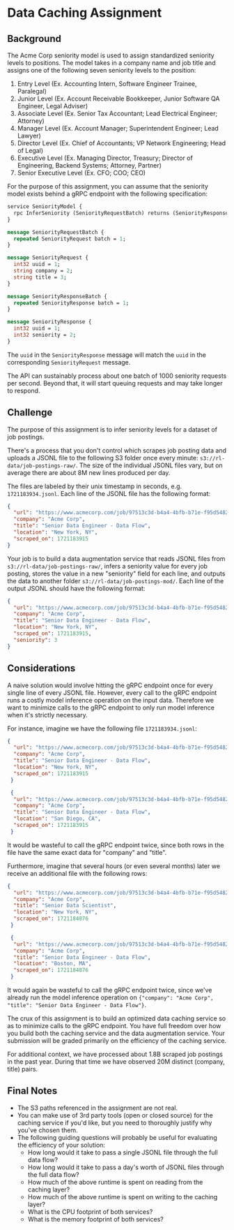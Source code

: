 # Data Caching Assignment

## Background

The Acme Corp seniority model is used to assign standardized seniority levels to positions.
The model takes in a company name and job title and assigns one of the following seven
seniority levels to the position:

1. Entry Level (Ex. Accounting Intern, Software Engineer Trainee, Paralegal)
2. Junior Level (Ex. Account Receivable Bookkeeper, Junior Software QA Engineer, Legal Adviser)
3. Associate Level (Ex. Senior Tax Accountant; Lead Electrical Engineer; Attorney)
4. Manager Level (Ex. Account Manager; Superintendent Engineer; Lead Lawyer)
5. Director Level (Ex. Chief of Accountants; VP Network Engineering; Head of Legal)
6. Executive Level (Ex. Managing Director, Treasury; Director of Engineering, Backend Systems; Attorney, Partner)
7. Senior Executive Level (Ex. CFO; COO; CEO)

For the purpose of this assignment, you can assume that the seniority model exists behind a
gRPC endpoint with the following specification:

```protobuf
service SeniorityModel {
  rpc InferSeniority (SeniorityRequestBatch) returns (SeniorityResponseBatch);
}

message SeniorityRequestBatch {
  repeated SeniorityRequest batch = 1;
}

message SeniorityRequest {
  int32 uuid = 1;
  string company = 2;
  string title = 3;
}

message SeniorityResponseBatch {
  repeated SeniorityResponse batch = 1;
}

message SeniorityResponse {
  int32 uuid = 1;
  int32 seniority = 2;
}
```

The `uuid` in the `SeniorityResponse` message will match the `uuid` in the corresponding `SeniorityRequest` message.

The API can sustainably process about one batch of 1000 seniority requests per second. Beyond that, it will start queuing requests and may take longer to respond.

## Challenge

The purpose of this assignment is to infer seniority levels for a dataset of job postings.

There's a process that you don't control which scrapes job posting data and uploads a JSONL file to the following S3 folder once every minute: `s3://rl-data/job-postings-raw/`. The size of the individual JSONL files vary, but on average there are about 8M new lines produced per day.

The files are labeled by their unix timestamp in seconds, e.g. `1721183934.jsonl`. Each line of the JSONL file has the following format:

 ```json
 {
   "url": "https://www.acmecorp.com/job/97513c3d-b4a4-4bfb-b71e-f95d5482ed14/",
   "company": "Acme Corp",
   "title": "Senior Data Engineer - Data Flow",
   "location": "New York, NY",
   "scraped_on": 1721183915
 }
 ```

Your job is to build a data augmentation service that reads JSONL files from `s3://rl-data/job-postings-raw/`, infers a seniority value for every job posting, stores the value in a new "seniority" field for each line, and outputs the data to another folder `s3://rl-data/job-postings-mod/`. Each line of the output JSONL should have the following format:

```json
{
  "url": "https://www.acmecorp.com/job/97513c3d-b4a4-4bfb-b71e-f95d5482ed14/",
  "company": "Acme Corp",
  "title": "Senior Data Engineer - Data Flow",
  "location": "New York, NY",
  "scraped_on": 1721183915,
  "seniority": 3
}
```

## Considerations

A naive solution would involve hitting the gRPC endpoint once for every single line of every JSONL file. However, every call to the gRPC endpoint runs a costly model inference operation on the input data. Therefore we want to minimize calls to the gRPC endpoint to only run model inference when it's strictly necessary.

For instance, imagine we have the following file `1721183934.jsonl`:

```json
{
  "url": "https://www.acmecorp.com/job/97513c3d-b4a4-4bfb-b71e-f95d5482ed14/",
  "company": "Acme Corp",
  "title": "Senior Data Engineer - Data Flow",
  "location": "New York, NY",
  "scraped_on": 1721183915
 }

 {
  "url": "https://www.acmecorp.com/job/97513c3d-b4a4-4bfb-b71e-f95d5482ed15/",
  "company": "Acme Corp",
  "title": "Senior Data Engineer - Data Flow",
  "location": "San Diego, CA",
  "scraped_on": 1721183915
 }
 ```

It would be wasteful to call the gRPC endpoint twice, since both rows in the file have the same exact data for "company" and "title".

Furthermore, imagine that several hours (or even several months) later we receive an additional file with the following rows:

```json
{
  "url": "https://www.acmecorp.com/job/97513c3d-b4a4-4bfb-b71e-f95d5482ed16/",
  "company": "Acme Corp",
  "title": "Senior Data Scientist",
  "location": "New York, NY",
  "scraped_on": 1721184876
 }

 {
  "url": "https://www.acmecorp.com/job/97513c3d-b4a4-4bfb-b71e-f95d5482ed17/",
  "company": "Acme Corp",
  "title": "Senior Data Engineer - Data Flow",
  "location": "Boston, MA",
  "scraped_on": 1721184876
 }
```

It would again be wasteful to call the gRPC endpoint twice, since we've already run the model inference operation on `{"company": "Acme Corp", "title": "Senior Data Engineer - Data Flow"}`.

The crux of this assignment is to build an optimized data caching service so as to minimize calls to the gRPC endpoint. You have full freedom over how you build both the caching service and the data augmentation service. Your submission will be graded primarily on the efficiency of the caching service.

For additional context, we have processed about 1.8B scraped job postings in the past year. During that time we have observed 20M distinct (company, title) pairs.

## Final Notes

- The S3 paths referenced in the assignment are not real.
- You can make use of 3rd party tools (open or closed source) for the caching service if you'd like, but you need to thoroughly justify why you've chosen them.
- The following guiding questions will probably be useful for evaluating the efficiency of your solution:
  - How long would it take to pass a single JSONL file through the full data flow?
  - How long would it take to pass a day's worth of JSONL files through the full data flow?
  - How much of the above runtime is spent on reading from the caching layer?
  - How much of the above runtime is spent on writing to the caching layer?
  - What is the CPU footprint of both services?
  - What is the memory footprint of both services?
